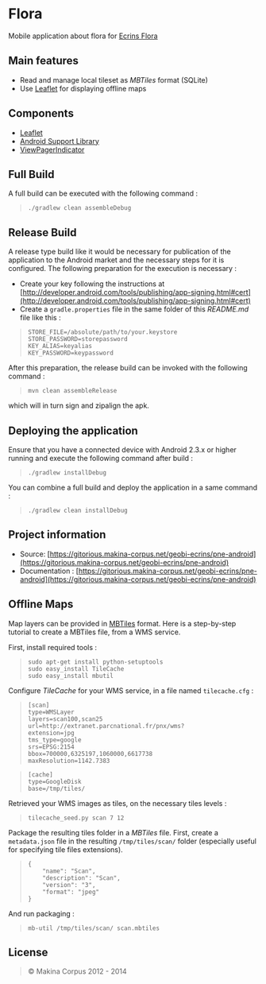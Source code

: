 # Flora
Mobile application about flora for [Ecrins Flora](https://gitorious.makina-corpus.net/geobi-ecrins/pne-android)

## Main features
* Read and manage local tileset as *MBTiles* format (SQLite)
* Use [Leaflet](http://leafletjs.com/) for displaying offline maps

## Components
* [Leaflet](http://leaflet.cloudmade.com/)
* [Android Support Library](http://developer.android.com/tools/support-library/index.html)
* [ViewPagerIndicator](http://viewpagerindicator.com/)

## Full Build
A full build can be executed with the following command :

>     ./gradlew clean assembleDebug

## Release Build
A release type build like it would be necessary for publication of the application to the Android
market and the necessary steps for it is configured.
The following preparation for the execution is necessary :

* Create your key following the instructions at [http://developer.android.com/tools/publishing/app-signing.html#cert](http://developer.android.com/tools/publishing/app-signing.html#cert)
* Create a ``gradle.properties`` file in the same folder of this *README.md* file like this :

>     STORE_FILE=/absolute/path/to/your.keystore
>     STORE_PASSWORD=storepassword
>     KEY_ALIAS=keyalias
>     KEY_PASSWORD=keypassword

After this preparation, the release build can be invoked with the following command :

>     mvn clean assembleRelease

which will in turn sign and zipalign the apk.

## Deploying the application
Ensure that you have a connected device with Android 2.3.x or higher running and execute the
following command after build :

>     ./gradlew installDebug

You can combine a full build and deploy the application in a same command :

>     ./gradlew clean installDebug

## Project information
* Source: [https://gitorious.makina-corpus.net/geobi-ecrins/pne-android](https://gitorious.makina-corpus.net/geobi-ecrins/pne-android)
* Documentation : [https://gitorious.makina-corpus.net/geobi-ecrins/pne-android](https://gitorious.makina-corpus.net/geobi-ecrins/pne-android)

## Offline Maps
Map layers can be provided in [MBTiles](http://mapbox.com/developers/mbtiles/) format.
Here is a step-by-step tutorial to create a MBTiles file, from a WMS service.

First, install required tools : 

>     sudo apt-get install python-setuptools
>     sudo easy_install TileCache
>     sudo easy_install mbutil


Configure *TileCache* for your WMS service, in a file named ``tilecache.cfg`` :


>     [scan]
>     type=WMSLayer
>     layers=scan100,scan25
>     url=http://extranet.parcnational.fr/pnx/wms?
>     extension=jpg
>     tms_type=google
>     srs=EPSG:2154
>     bbox=700000,6325197,1060000,6617738
>     maxResolution=1142.7383

>     [cache]
>     type=GoogleDisk
>     base=/tmp/tiles/

Retrieved your WMS images as tiles, on the necessary tiles levels :

>     tilecache_seed.py scan 7 12

Package the resulting tiles folder in a *MBTiles* file.
First, create a ``metadata.json`` file in the resulting ``/tmp/tiles/scan/`` folder (especially useful for specifying tile files extensions).

>     {
>         "name": "Scan",
>         "description": "Scan",
>         "version": "3",
>         "format": "jpeg"
>     }

And run packaging : 

>     mb-util /tmp/tiles/scan/ scan.mbtiles

## License
> &copy; Makina Corpus 2012 - 2014